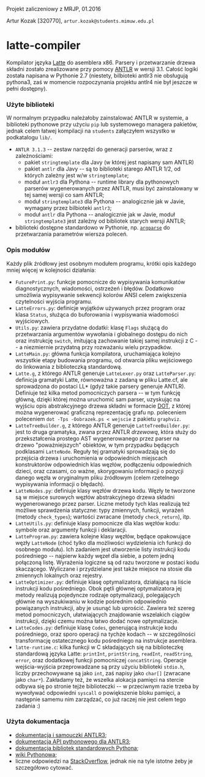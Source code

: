Projekt zaliczeniowy z MRJP, 01.2016

Artur Kozak [320770], `artur.kozak@students.mimuw.edu.pl`

# latte-compiler

Kompilator języka [Latte](http://www.mimuw.edu.pl/~ben/Zajecia/Mrj2015/latte.html) do asemblera x86. Parsery i przetwarzanie drzewa składni zostało zrealizowane przy pomocy [ANTLR](www.antlr.org) w wersji 3.1. Całość logiki została napisana w Pythonie 2.7 (niestety, bilbioteki antlr3 nie obsługują pythona3, zaś w momencie rozpoczynania projektu antlr4 nie był jeszcze w pełni dostępny).

### Użyte biblioteki
W normalnym przypadku należałoby zainstalować ANTLR w systemie, a biblioteki pythonowe przy użyciu `pip` lub systemowego managera pakietów, jednak celem łatwej kompilacji na `students` załączyłem wszystko w podkatalogu `lib/`.

 * `ANTLR 3.1.3` -- zestaw narzędzi do generacji parserów, wraz z zależnościami:
   * pakiet `stringtemplate` dla Javy (w  której jest napisany sam ANTLR)
   * pakiet `antlr` dla Javy -- są to biblioteki starego ANTLR 1/2, od których zależny jest w/w `stringtemplate`;
   * moduł `antlr3` dla Pythona -- runtime library dla pythonowych parserów wygenerowanych przez ANTLR, musi być zainstalowany w tej samej wersji co sam ANTLR;
   * moduł `stringtemplate3` dla Pythona -- analogicznie jak w Javie, wymagany przez bilbioteki `antlr3`;
   * moduł `antlr` dla Pythona -- analogicznie jak w Javie, moduł `stringtemplate3` jest zależny od bibliotek starych wersji ANTLR;
 * biblioteki dostępne standardowo w Pythonie, np. [`argparse`](https://docs.python.org/2.7/library/argparse.html) do przetwarzania parametrów wiersza poleceń.

### Opis modułów
Każdy plik źródłowy jest osobnym modułem programu, krótki opis każdego mniej więcej w kolejności działania:

 * `FuturePrint.py`: funkcje pomocnicze do wypisywania komunikatów diagnostycznych, wiadomości, ostrzeżeń i błędów. Dodatkowo umożliwia wypisywanie sekwencji kolorów ANSI celem zwiększenia czytelności wyjścia programu.
 * `LatteErrors.py`: definicje wyjątków używanych przez program oraz klasa `Status`, służąca do buforowania i wypisywania wiadomości wyjściowych.
 * `Utils.py`: zawiera przydatne dodatki: klasę `Flags` służącą do przetwarzania argumentów wywołania i globalnego dostępu do nich oraz instrukcję `switch`, imitującą zachowanie takiej samej instrukcji z C -- a niezmiernie przydatną przy rozważaniu wielu przypadków.
 * `LatteMain.py`: główna funkcja kompilatora, uruchamiająca kolejno wszystkie etapy budowania programu, od otwarcia pliku wejściowego do linkowania z biblioteczką standardową.
 * `Latte.g`, z którego ANTLR generuje `LatteLexer.py` oraz `LatteParser.py`: definicja gramatyki Latte, równoważna z zadaną w pliku Latte.cf, ale sprowadzona do postaci LL* (gdyż takie parsery generuje ANTLR). Definiuje też kilka metod pomocniczych parsera -- w tym funkcję główną, dzięki której można uruchomić sam parser, uzyskując na wyjściu opis abstrakcyjnego drzewa składni w formacie [DOT](https://en.wikipedia.org/wiki/DOT_%28graph_description_language%29), z której można wygenerować graficzną reprezentację grafu np. poleceniem poleceniem `dot -Tps -Oobrazek.ps < wejscie` z pakietu `graphviz`.
 * `LatteTreeBuilder.g`, z którego ANTLR generuje `LatteTreeBuilder.py`: jest to druga gramatyka, zwana przez ANTLR _drzewową_, która służy do przekształcenia prostego AST wygenerowanego przez parser na drzewo "poważniejszych" obiektów, w tym przypadku będących podklasami `LatteNode`. Reguły tej gramatyki sprowadzają się do przejścia drzewa i uruchomienia w odpowiednich miejscach konstruktorów odpowiednich klas węzłów, podłączeniu odpowiednich dzieci, oraz czasami, co ważne, skorygowaniu informacji o pozycji danego węzła w oryginalnym pliku źródłowym (celem rzetelnego wypisywania informacji o błędach).
 * `LatteNodes.py`: definiuje klasy węzłów drzewa kodu. Węzły te tworzone są w miejsce surowych węzłów abstrakcyjnego drzewa składni wygenerowanego przez parser. Liczne metody tych klas realizują też możliwe sprawdzenia statyczne: typy zmiennych, funkcji, wyrażeń (metody `check_types`); wartości zwracane (metody `check_return`), itp.
 * `LatteUtils.py`: definiuje klasy pomocnicze dla klas węzłów kodu: symbole oraz argumenty funkcji i deklaracji.
 * `LatteProgram.py`: zawiera kolejne klasy węzłów, będące opakowujące węzły `LatteNode` (choć tylko dla możliwości wydzielenia ich funkcji do osobnego modułu). Ich zadaniem jest utworzenie listy instrukcji kodu pośredniego -- najpierw każdy węzeł dla siebie, a potem jedną połączoną listę. Wyrażenia logiczne są od razu tworzone w postaci kodu skaczącego. Wyliczane i przydzielane jest także miejsce na stosie dla zmiennych lokalnych oraz rejestry.
 * `LatteOptimizer.py`: definiuje klasę optymalizatora, działającą na liście instrukcji kodu pośredniego. Obok pętli głównej optymalizatora jej metody realizują pojedyncze rodzaje optymalizacji, polegających głównie na wyszukiwaniu w kodzie pośrednim odpowiednio powiązanych instrukcji, aby je usunąć lub uprościć. Zawiera też szereg metod pomocniczych, ułatwiających znajdowanie wszelakich ciągów instrukcji, dzięki czemu można łatwo dodać nowe optymalizacje.
 * `LatteCodes.py`: definiuje klasę `Codes`, generującą instrukcje kodu pośredniego, oraz sporo operacji na tychże kodach -- w szczególności transformację ostatecznego kodu pośredniego na instrukcje asemblera.
 * `latte-runtime.c`: kilka funkcji w C składających się na biblioteczkę standardową języka Latte: `printInt`, `printString`, `readInt`, `readString`, `error`, oraz dodatkowej funkcji pomocniczej `concatString`. Operacje wejścia-wyjścia przeprowadzane są przy użyciu biblioteki `stdio.h`, liczby przechowywane są jako `int`, zaś napisy jako `char[]` (zwracane jako `char*`). Zakładamy też, że wszelka alokacja pamięci na stercie odbywa się po stronie tejże biblioteczki -- w przeciwnym razie trzeba by wywoływać odpowiedni `syscall` o powiększenie bloku pamięci, a następnie samemu nim zarządzać, co już raczej nie jest celem tego zadania :)


### Użyta dokumentacja
 * [dokumentacja i samouczki ANTLR3](https://theantlrguy.atlassian.net/wiki/display/ANTLR3/ANTLR+v3+documentation);
 * [dokumentacja API pythonowego dla ANTLR3](http://www.antlr3.org/api/index.html);
 * [dokumentacja bibliotek standardowych Pythona](https://docs.python.org/2.7/contents.html);
 * [wiki Pythonowa](https://wiki.python.org/moin/);
 * liczne odpowiedzi na [StackOverflow](http://stackoverflow.com/), jednak nie na tyle istotne żeby je szczegółowo cytować.
